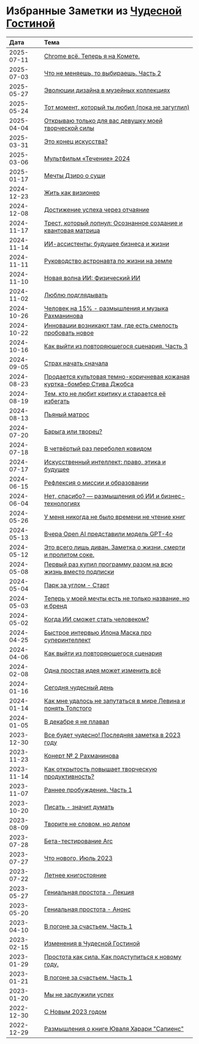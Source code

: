 <style>
  
.vp-doc table tr td:first-child {
  white-space: nowrap;
}
</style>

# Избранные Заметки из [Чудесной Гостиной](https://t.me/izumov)

| Дата | Тема |
|:---|:---|
| 2025-07-11 | [Chrome всё. Теперь я на Комете.](/notes/note-2025-07-11) |
| 2025-07-03 | [Что не меняешь, то выбираешь. Часть 2](/notes/note-2025-07-03) |
| 2025-05-27 | [Эволюции дизайна в музейных коллекциях](/notes/note-2025-05-27) |
| 2025-05-24 | [Тот момент, который ты любил (пока не загуглил)](/notes/note-2025-05-24) |
| 2025-04-04 | [Открываю только для вас девушку моей творческой силы](/notes/note-2025-04-04) |
| 2025-03-31 | [Это конец искусства?](/notes/note-2025-03-31) |
| 2025-03-06 | [Мультфильм «Течение» 2024](/notes/note-2025-03-06) |
| 2025-01-17 | [Мечты Дзиро о суши](/notes/note-2025-01-17) |
| 2024-12-23 | [Жить как визионер](/notes/note-2024-12-23) |
| 2024-12-08 | [Достижение успеха через отчаяние](/notes/note-2024-12-08) |
| 2024-11-17 | [Трест, который лопнул: Осознанное создание и квантовая матрица](/notes/note-2024-11-17) |
| 2024-11-14 | [ИИ-ассистенты: будущее бизнеса и жизни](/notes/note-2024-11-14) |
| 2024-11-11 | [Руководство астронавта по жизни на земле](/notes/note-2024-11-11) |
| 2024-11-10 | [Новая волна ИИ: Физический ИИ](/notes/note-2024-11-10) |
| 2024-11-02 | [Люблю подглядывать](/notes/note-2024-11-02) |
| 2024-10-26 | [Человек на 15% - размышления и музыка Рахманинова](/notes/note-2024-10-26) |
| 2024-10-22 | [Инновации возникают там, где есть смелость пробовать новое](/notes/note-2024-10-22) |
| 2024-10-16 | [Как выйти из повторяющегося сценария. Часть 3](/notes/note-2024-10-16) |
| 2024-09-05 | [Страх начать сначала](/notes/note-2024-09-05) |
| 2024-08-23 | [Продается культовая темно-коричневая кожаная куртка-бомбер Стива Джобса](/notes/note-2024-08-23) |
| 2024-08-19 | [Тем, кто не любит критику и старается её избегать](/notes/note-2024-08-19) |
| 2024-08-13 | [Пьяный матрос](/notes/note-2024-08-13) |
| 2024-07-20 | [Барыга или творец?](/notes/note-2024-07-20) |
| 2024-07-18 | [В четвёртый раз переболел ковидом](/notes/note-2024-07-18) |
| 2024-07-17 | [Искусственный интеллект: право, этика и будущее](/notes/note-2024-07-17) |
| 2024-06-15 | [Рефлексия о миссии и образовании](/notes/note-2024-06-15) |
| 2024-06-04 | [Нет, спасибо? — размышления об ИИ и бизнес-технологиях](/notes/note-2024-06-04) |
| 2024-05-26 | [У меня никогда не было времени не чтение книг](/notes/note-2024-05-26) |
| 2024-05-13 | [Вчера Open AI представили модель GPT-4o](/notes/note-2024-05-13) |
| 2024-05-12 | [Это всего лишь диван. Заметка о жизни, смерти и пролитом соке.](/notes/note-2024-05-12) |
| 2024-05-08 | [Первый раз купил программу разом на всю жизнь вместо подписки](/notes/note-2024-05-08) |
| 2024-05-04 | [Парк за углом - Старт](/notes/note-2024-05-04) |
| 2024-05-03 | [Теперь у моей мечты есть не только название, но и бренд](/notes/note-2024-05-03) |
| 2024-05-02 | [Когда ИИ сможет стать человеком?](/notes/note-2024-05-02) |
| 2024-04-25 | [Быстрое интервью Илона Маска про суперинтеллект](/notes/note-2024-04-25) |
| 2024-04-06 | [Как выйти из повторяющегося сценария](/notes/note-2024-04-06) |
| 2024-02-08 | [Одна простая идея может изменить всё](/notes/note-2024-02-08) |
| 2024-01-16 | [Сегодня чудесный день](/notes/note-2024-01-16) |
| 2024-01-14 | [Как мне удалось не запутаться в мире Левина и понять Толстого](/notes/note-2024-01-14) |
| 2024-01-05 | [В декабре я не плавал](/notes/note-2024-01-05) |
| 2023-12-30 | [Все будет чудесно! Последняя заметка в 2023 году](/notes/note-2023-12-30) |
| 2023-11-23 | [Конерт № 2 Рахманинова](/notes/note-2023-11-23) |
| 2023-11-14 | [Как открытость повышает творческую продуктивность?](/notes/note-2023-11-14) |
| 2023-11-07 | [Раннее пробуждение. Часть 1](/notes/note-2023-11-07) |
| 2023-10-20 | [Писать - значит думать](/notes/note-2023-10-20) |
| 2023-08-09 | [Творите не словом, но делом](/notes/note-2023-08-09) |
| 2023-07-28 | [Бета-тестирование Arc](/notes/note-2023-07-28) |
| 2023-07-27 | [Что нового, Июль 2023](/notes/note-2023-07-27) |
| 2023-07-22 | [Летнее книгостояние](/notes/note-2023-07-22) |
| 2023-05-27 | [Гениальная простота - Лекция](/notes/note-2023-05-27) |
| 2023-05-20 | [Гениальная простота - Анонс](/notes/note-2023-05-20) |
| 2023-04-10 | [В погоне за счастьем, Часть 1](/notes/note-2023-04-10) |
| 2023-02-15 | [Изменения в Чудесной Гостиной](/notes/note-2023-02-15) |
| 2023-01-29 | [Простота как сила. Как подступиться к новому году.](/notes/note-2023-01-29) |
| 2023-01-21 | [В погоне за счастьем. Часть 1](/notes/note-2023-01-21) |
| 2023-01-20 | [Мы не заслужили успех](/notes/note-2023-01-20) |
| 2022-12-30 | [С Новым 2023 годом](/notes/note-2022-12-30) |
| 2022-12-29 | [Размышления о книге Юваля Харари "Сапиенс"](/notes/note-2022-12-29) |
